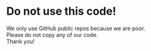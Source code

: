 # Do not use this code!
We only use GitHub public repos because we are poor. <br>
Please do not copy any of our code. <br>
Thank you! <br>
